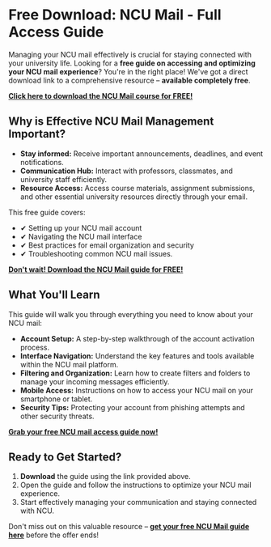 # Free Download: NCU Mail - Full Access Guide

Managing your NCU mail effectively is crucial for staying connected with your university life. Looking for a **free guide on accessing and optimizing your NCU mail experience**? You're in the right place! We've got a direct download link to a comprehensive resource – **available completely free**.

[**Click here to download the NCU Mail course for FREE!**](https://udemywork.com/ncu-mail)

## Why is Effective NCU Mail Management Important?

*   **Stay informed:** Receive important announcements, deadlines, and event notifications.
*   **Communication Hub:** Interact with professors, classmates, and university staff efficiently.
*   **Resource Access:** Access course materials, assignment submissions, and other essential university resources directly through your email.

This free guide covers:

*   ✔ Setting up your NCU mail account
*   ✔ Navigating the NCU mail interface
*   ✔ Best practices for email organization and security
*   ✔ Troubleshooting common NCU mail issues.

[**Don't wait! Download the NCU Mail guide for FREE!**](https://udemywork.com/ncu-mail)

## What You'll Learn

This guide will walk you through everything you need to know about your NCU mail:

*   **Account Setup:** A step-by-step walkthrough of the account activation process.
*   **Interface Navigation:** Understand the key features and tools available within the NCU mail platform.
*   **Filtering and Organization:** Learn how to create filters and folders to manage your incoming messages efficiently.
*   **Mobile Access:** Instructions on how to access your NCU mail on your smartphone or tablet.
*   **Security Tips:** Protecting your account from phishing attempts and other security threats.

[**Grab your free NCU mail access guide now!**](https://udemywork.com/ncu-mail)

## Ready to Get Started?

1.  **Download** the guide using the link provided above.
2.  Open the guide and follow the instructions to optimize your NCU mail experience.
3.  Start effectively managing your communication and staying connected with NCU.

Don't miss out on this valuable resource – **[get your free NCU Mail guide here](https://udemywork.com/ncu-mail)** before the offer ends!
